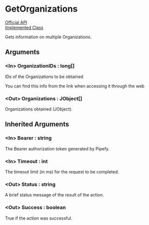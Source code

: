 # GetOrganizations

[Official API](https://api-docs.pipefy.com/reference/mutations/getOrganizations/)  
[Implemented Class](../Capgemini.Pipefy/TableRecord/GetOrganizations.cs)

Gets information on multiple Organizations.

## Arguments

### &lt;In&gt; OrganizationIDs : long[]

IDs of the Organizations to be obtained

You can find this info from the link when accessing it through the web

### &lt;Out&gt; Organizations : JObject[]

Organizations obtained (JObject).

## Inherited Arguments

### &lt;In&gt; Bearer : string

The Bearer authorization token generated by Pipefy.

### &lt;In&gt; Timeout : int

The timeout limit (in ms) for the request to be completed.

### &lt;Out&gt; Status : string

A brief status message of the result of the action.

### &lt;Out&gt; Success : boolean

True if the action was successful.